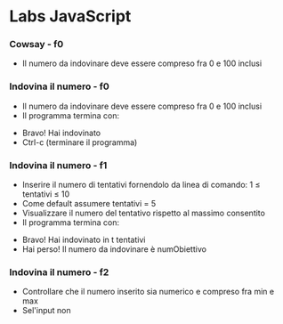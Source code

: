# Labs JavaScript



### Cowsay - f0
* Il numero da indovinare deve essere compreso fra 0 e 100 inclusi


### Indovina il numero - f0
* Il numero da indovinare deve essere compreso fra 0 e 100 inclusi
* Il programma termina con:
- Bravo! Hai indovinato
- Ctrl-c (terminare il programma)

### Indovina il numero - f1
* Inserire il numero di tentativi fornendolo da linea di comando: 1 ≤ tentativi ≤ 10
* Come default assumere tentativi = 5
* Visualizzare il numero del tentativo rispetto al massimo consentito
* Il programma termina con:
- Bravo! Hai indovinato in t tentativi
- Hai perso! Il numero da indovinare è numObiettivo

### Indovina il numero - f2
* Controllare che il numero inserito sia numerico e compreso fra min e max
* Sel'input non 

